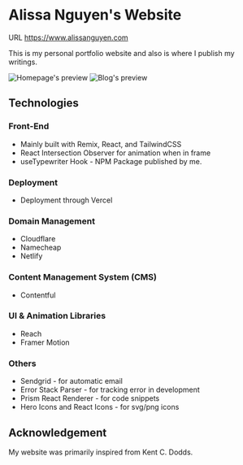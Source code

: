 # Alissa Nguyen's Website

URL https://www.alissanguyen.com

This is my personal portfolio website and also is where I publish my writings.

![Homepage's preview](./public/images/preview.jpg)
![Blog's preview](./public/images/blogpreview.jpg)

## Technologies

### Front-End
- Mainly built with Remix, React, and TailwindCSS
- React Intersection Observer for animation when in frame
- useTypewriter Hook - NPM Package published by me.

### Deployment
- Deployment through Vercel

### Domain Management
- Cloudflare
- Namecheap
- Netlify

### Content Management System (CMS)
- Contentful

### UI & Animation Libraries
- Reach
- Framer Motion

### Others
- Sendgrid - for automatic email
- Error Stack Parser - for tracking error in development
- Prism React Renderer - for code snippets
- Hero Icons and React Icons - for svg/png icons


## Acknowledgement
My website was primarily inspired from Kent C. Dodds. 

